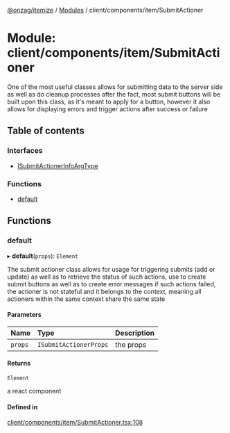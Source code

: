 [@onzag/itemize](../README.md) / [Modules](../modules.md) / client/components/item/SubmitActioner

# Module: client/components/item/SubmitActioner

One of the most useful classes allows for submitting data to the server side
as well as do cleanup processes after the fact, most submit buttons will be built
upon this class, as it's meant to apply for a button, however it also allows
for displaying errors and trigger actions after success or failure

## Table of contents

### Interfaces

- [ISubmitActionerInfoArgType](../interfaces/client_components_item_SubmitActioner.ISubmitActionerInfoArgType.md)

### Functions

- [default](client_components_item_SubmitActioner.md#default)

## Functions

### default

▸ **default**(`props`): `Element`

The submit actioner class allows for usage for triggering submits (add or update)
as well as to retrieve the status of such actions, use to create submit buttons as
well as to create error messages if such actions failed, the actioner is not stateful
and it belongs to the context, meaning all actioners within the same context
share the same state

#### Parameters

| Name | Type | Description |
| :------ | :------ | :------ |
| `props` | `ISubmitActionerProps` | the props |

#### Returns

`Element`

a react component

#### Defined in

[client/components/item/SubmitActioner.tsx:108](https://github.com/onzag/itemize/blob/f2f29986/client/components/item/SubmitActioner.tsx#L108)
